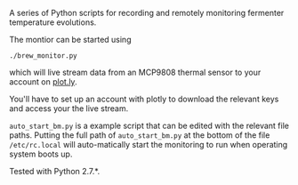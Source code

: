 A series of Python scripts for recording and remotely monitoring
fermenter temperature evolutions.

The montior can be started using 
```shell
./brew_monitor.py 
```
which will live stream data from an MCP9808 thermal sensor to your account on [plot.ly](https://plot.ly/). 

You'll have to set up an account with plotly to download the relevant
keys and access your the live stream.

```auto_start_bm.py``` is a example script that can be edited with the
relevant file paths. Putting the full path of ```auto_start_bm.py```
at the bottom of the file ```/etc/rc.local``` will auto-matically
start the monitoring to run when operating system boots up.

Tested with Python 2.7.*. 
